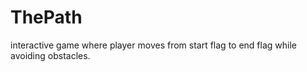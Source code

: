 # ThePath
interactive game where player moves from start flag to end flag while avoiding obstacles.
